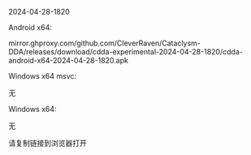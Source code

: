 2024-04-28-1820

Android x64:

mirror.ghproxy.com/github.com/CleverRaven/Cataclysm-DDA/releases/download/cdda-experimental-2024-04-28-1820/cdda-android-x64-2024-04-28-1820.apk

Windows x64 msvc:

无

Windows x64:

无

请复制链接到浏览器打开

